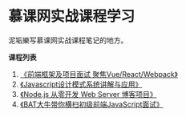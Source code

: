# 慕课网实战课程学习
泥垢樂写慕课网实战课程笔记的地方。



**课程列表**

1. [《前端框架及项目面试 聚焦Vue/React/Webpack》](https://github.com/negrochn/study-imooc/blob/master/419)
2. [《Javascript设计模式系统讲解与应用》](https://github.com/negrochn/study-imooc/tree/master/255)
4. [《Node.js 从零开发 Web Server 博客项目》](https://github.com/negrochn/study-imooc/tree/master/320)
4. [《BAT大牛带你横扫初级前端JavaScript面试》](https://github.com/negrochn/study-imooc/tree/master/115)